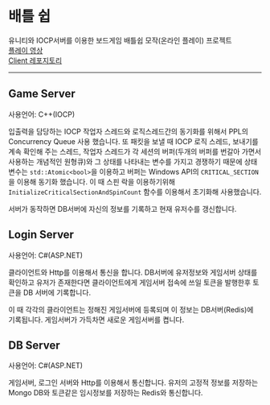 # 배틀 쉽  
유니티와 IOCP서버를 이용한 보드게임 배틀쉽 모작(온라인 플레이) 프로젝트  
[플레이 영상](https://youtu.be/b7AZi0Wd_eQ)  
[Client 레포지토리](https://github.com/LethalSun/UnitYK)  

---
## Game Server
사용언어: C++(IOCP)

입출력을 담당하는 IOCP 작업자 스레드와 로직스레드간의 동기화를 위해서 PPL의 Concurrency Queue
사용 했습니다. 
또 패킷을 보낼 때 IOCP 로직 스레드, 보내기를 계속 확인해 주는 스레드, 작업자 스레드가 각 
세션의 버퍼(두개의 버퍼를 번갈아 가면서 사용하는 개념적인 원형큐)와 그 상태를 나타내는 변수를
가지고 경쟁하기 때문에 상태 변수는 `std::Atomic<bool>`을 이용하고 버퍼는 Windows API의 
`CRITICAL_SECTION`을 이용해 동기화 했습니다. 
이 때 스핀 락을 이용하기위해 `InitializeCriticalSectionAndSpinCount` 함수를 이용해서 
초기화해 사용했습니다.  

서버가 동작하면 DB서버에 자신의 정보를 기록하고 현재 유저수를 갱신합니다.
## Login Server
사용언어: C#(ASP.NET)

클라이언트와 Http를 이용해서 통신을 합니다. DB서버에 유저정보와 게임서버 상태를 확인하고 유저가 존재한다면 클라이언트에게
게임서버 접속에 쓰일 토큰을 발행한후 토큰을 DB 서버에 기록합니다.

이 때 각각의 클라이언트는 정해진 게임서버에 등록되며 이 정보는 DB서버(Redis)에 기록됩니다. 
게임서버가 가득차면 새로운 게임서버를 켭니다.

## DB Server
사용언어: C#(ASP.NET)

게임서버, 로그인 서버와 Http를 이용해서 통신합니다. 유저의 고정적 정보를 저장하는 Mongo DB와 토큰같은
임시정보를 저장하는 Redis와 통신합니다.

